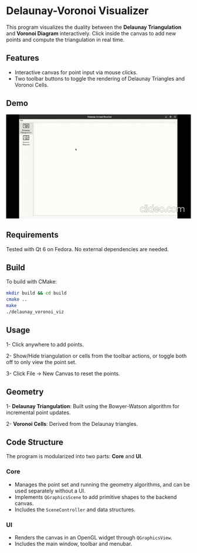 # Delaunay-Voronoi Visualizer

This program visualizes the duality between the **Delaunay Triangulation** and **Voronoi Diagram** interactively. Click inside the canvas to add new points and compute the triangulation in real time.

## Features

* Interactive canvas for point input via mouse clicks.
* Two toolbar buttons to toggle the rendering of Delaunay Triangles and Voronoi Cells.

## Demo

![Program demo](./docs/demo/demo.gif)

## Requirements

Tested with Qt 6 on Fedora. No external dependencies are needed.

## Build

To build with CMake:

```bash
mkdir build && cd build
cmake ..
make
./delaunay_voronoi_viz
```

## Usage

1- Click anywhere to add points.

2- Show/Hide triangulation or cells from the toolbar actions, or toggle both off to only view the point set.

3- Click File -> New Canvas to reset the points.

## Geometry

1- **Delaunay Triangulation**: Built using the Bowyer-Watson algorithm for incremental point updates.

2- **Voronoi Cells**: Derived from the Delaunay triangles.

## Code Structure

The program is modularized into two parts: **Core** and **UI**.

### Core

- Manages the point set and running the geometry algorithms, and can be used separately without a UI.
- Implements `QGraphicsScene` to add primitive shapes to the backend canvas.
- Includes the `SceneController` and data structures.

### UI

- Renders the canvas in an OpenGL widget through `QGraphicsView`.
- Includes the main window, toolbar and menubar.
